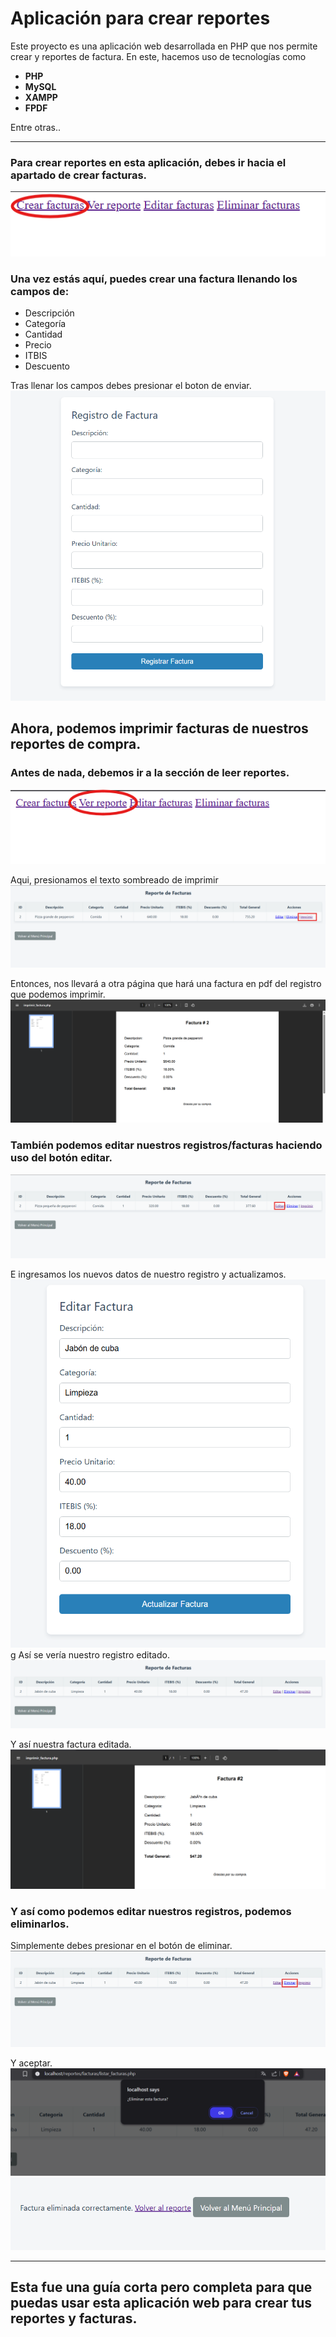 # Aplicación para crear reportes

Este proyecto es una aplicación web desarrollada en PHP que nos permite crear y reportes de factura.
En este, hacemos uso de tecnologías como
- **PHP**
- **MySQL**
- **XAMPP**
- **FPDF**

Entre otras..
___
### Para crear reportes en esta aplicación, debes ir hacia el apartado de crear facturas.
![Captura de la app](imagenes/1.png)

### Una vez estás aquí, puedes crear una factura llenando los campos de:
- Descripción
- Categoría
- Cantidad
- Precio
- ITBIS
- Descuento

Tras llenar los campos debes presionar el boton de enviar.
![Captura de la app](imagenes/2.png)

## Ahora, podemos imprimir facturas de nuestros reportes de compra.
### Antes de nada, debemos ir a la sección de leer reportes.
![Captura de la app](imagenes/3.png)

Aqui, presionamos el texto sombreado de imprimir
![Captura de la app](imagenes/4.png)

Entonces, nos llevará a otra página que hará una factura en pdf del registro que podemos imprimir.
![Captura de la app](imagenes/5.png)

### También podemos editar nuestros registros/facturas haciendo uso del botón editar.
![Captura de la app](imagenes/6.png)

E ingresamos los nuevos datos de nuestro registro y actualizamos.
![Captura de la app](imagenes/7.png)
g
Así se vería nuestro registro editado.
![Captura de la app](imagenes/8.png)

Y así nuestra factura editada.
![Captura de la app](imagenes/9.png)


### Y así como podemos editar nuestros registros, podemos eliminarlos.
Simplemente debes presionar en el botón de eliminar.
![Captura de la app](imagenes/10.png)

Y aceptar.
![Captura de la app](imagenes/11.png)
![Captura de la app](imagenes/12.png)

___
## Esta fue una guía corta pero completa para que puedas usar esta aplicación web para crear tus reportes y facturas.